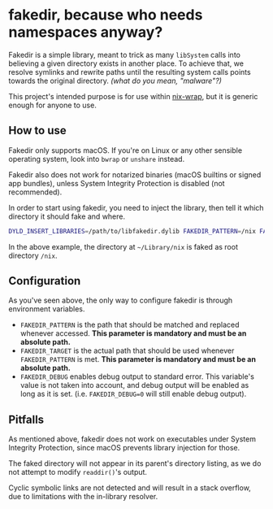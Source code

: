 # fakedir, because who needs namespaces anyway?

Fakedir is a simple library, meant to trick as many `libSystem` calls into believing a given directory exists in another place. To achieve that, we resolve symlinks and rewrite paths until the resulting system calls points towards the original directory. _(what do you mean, "malware"?)_

This project's intended purpose is for use within [nix-wrap](https://github.com/thesola10/nix-wrap), but it is generic enough for anyone to use.

## How to use

Fakedir only supports macOS. If you're on Linux or any other sensible operating system, look into `bwrap` or `unshare` instead.

Fakedir also does not work for notarized binaries (macOS builtins or signed app bundles), unless System Integrity Protection is disabled (not recommended).

In order to start using fakedir, you need to inject the library, then tell it which directory it should fake and where.

```sh
DYLD_INSERT_LIBRARIES=/path/to/libfakedir.dylib FAKEDIR_PATTERN=/nix FAKEDIR_TARGET=$HOME/Library/nix ./myprogram
```

In the above example, the directory at `~/Library/nix` is faked as root directory `/nix`.

## Configuration

As you've seen above, the only way to configure fakedir is through environment variables.

- `FAKEDIR_PATTERN` is the path that should be matched and replaced whenever accessed. **This parameter is mandatory and must be an absolute path.**
- `FAKEDIR_TARGET` is the actual path that should be used whenever `FAKEDIR_PATTERN` is met. **This parameter is mandatory and must be an absolute path.**
- `FAKEDIR_DEBUG` enables debug output to standard error. This variable's value is not taken into account, and debug output will be enabled as long as it is set. (i.e. `FAKEDIR_DEBUG=0` will still enable debug output).

## Pitfalls

As mentioned above, fakedir does not work on executables under System Integrity Protection, since macOS prevents library injection for those.

The faked directory will not appear in its parent's directory listing, as we do not attempt to modify `readdir()`'s output.

Cyclic symbolic links are not detected and will result in a stack overflow, due to limitations with the in-library resolver.

<!--
Calling fakedir's `execve()` may result in a very large `DYLD_INSERT_LIBRARIES` environment variable, as we currently cannot hook into `dyld`'s own understanding of the filesystem.
-->
